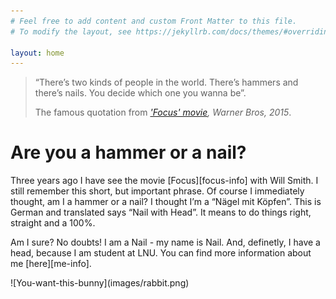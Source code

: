 ```yaml
---
# Feel free to add content and custom Front Matter to this file.
# To modify the layout, see https://jekyllrb.com/docs/themes/#overriding-theme-defaults

layout: home
---
```

<blockquote>
    <p>“There’s two kinds of people in the world. There’s hammers and there’s nails. You decide which one you wanna be”.</p>
    <footer>
        The famous quotation from <cite><a href="https://www.imdb.com/title/tt2381941/quotes"><i>'Focus' movie</i></a>, Warner Bros, 2015</cite>.
    </footer>
</blockquote>
<h1>Are you a hammer or a nail?</h1>

<p>Three years ago I have see the movie [Focus][focus-info] with Will Smith. I still remember this short, but important phrase. 
Of course I immediately thought, am I a hammer or a nail? I thought I’m a “Nägel mit Köpfen”. This is German and translated says “Nail with Head”. 
It means to do things right, straight and a 100%.</p>
<p>Am I sure? No doubts! I am a Nail - my name is Nail. And, definetly, I have a head, because I am student at LNU. 
You can find more information about me [here][me-info]. </p>
![You-want-this-bunny](images/rabbit.png)


[focus-info]: https://www.warnerbros.com/focus
[me-info]: /about/



